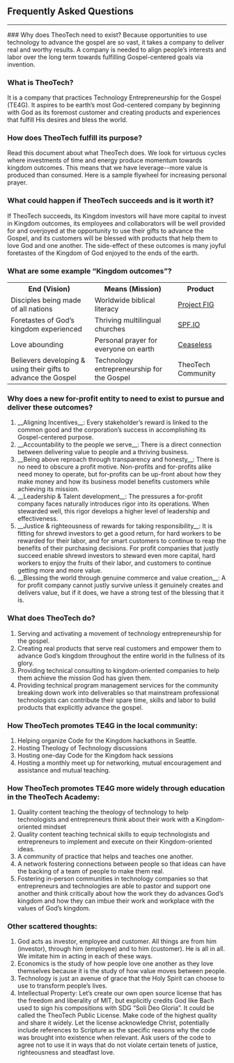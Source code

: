 ## Frequently Asked Questions
<hr/>
### Why does TheoTech need to exist?
Because opportunities to use technology to advance the gospel are so vast, it takes a company to deliver real and worthy results. A company is needed to align people’s interests and labor over the long term towards fulfilling Gospel-centered goals via invention.

### What is TheoTech?
It is a company that practices Technology Entrepreneurship for the Gospel (TE4G). It aspires to be earth’s most God-centered company by beginning with God as its foremost customer and creating products and experiences that fulfill His desires and bless the world.

### How does TheoTech fulfill its purpose?
Read this document about what TheoTech does.
We look for virtuous cycles where investments of time and energy produce momentum towards kingdom outcomes. This means that we have leverage--more value is produced than consumed. Here is a sample flywheel for increasing personal prayer.

### What could happen if TheoTech succeeds and is it worth it?
If TheoTech succeeds, its Kingdom investors will have more capital to invest in Kingdom outcomes, its employees and collaborators will be well provided for and overjoyed at the opportunity to use their gifts to advance the Gospel, and its customers will be blessed with products that help them to love God and one another. The side-effect of these outcomes is many joyful foretastes of the Kingdom of God enjoyed to the ends of the earth.

### What are some example “Kingdom outcomes”?
<div class="table-wrapper">
<table class="default">
	<tr>
		<th>End (Vision)</th>
		<th>Means (Mission)</th>
		<th>Product</th>
	</tr>
	<tr>
		<td>Disciples being made of all nations</td>
		<td>Worldwide biblical literacy</td>
		<td><a target="_blank" href="http://fig.theotech.org">Project FIG</a></td>
	</tr>
	<tr>
		<td>Foretastes of God’s kingdom experienced</td>
		<td>Thriving multilingual churches</td>
		<td><a target="_blank" href="http://spf.io">SPF.IO</a></td>
	</tr>
	<tr>
		<td>Love abounding</td>
		<td>Personal prayer for everyone on earth</td>
		<td><a target="_blank" href="http://www.ceaselessprayer.com">Ceaseless</a></td>
	</tr>
	<tr>
		<td>Believers developing & using their gifts to advance the Gospel</td>
		<td>Technology entrepreneurship for the Gospel</td>
		<td>TheoTech Community</td>
	</tr>
</table>
</div>

### Why does a new for-profit entity to need to exist to pursue and deliver these outcomes?
<ol class="default">
	<li>
__Aligning Incentives__: Every stakeholder’s reward is linked to the common good and the corporation’s success in accomplishing its Gospel-centered purpose.
	</li>
	<li>
__Accountability to the people we serve__: There is a direct connection between delivering value to people and a thriving business. 
	</li>
	<li>
__Being above reproach through transparency and honesty__: There is no need to obscure a profit motive. Non-profits and for-profits alike need money to operate, but for-profits can be up-front about how they make money and how its business model benefits customers while achieving its mission.
	</li>
	<li>
__Leadership & Talent development__: The pressures a for-profit company faces naturally introduces rigor into its operations. When stewarded well, this rigor develops a higher level of leadership and effectiveness.
	</li>
	<li>
__Justice & righteousness of rewards for taking responsibility__: It is fitting for shrewd investors to get a good return, for hard workers to be rewarded for their labor, and for smart customers to continue to reap the benefits of their purchasing decisions. For profit companies that justly succeed enable shrewd investors to steward even more capital, hard workers to enjoy the fruits of their labor, and customers to continue getting more and more value.
	</li>
	<li>
__Blessing the world through genuine commerce and value creation__: A for profit company cannot justly survive unless it genuinely creates and delivers value, but if it does, we have a strong test of the blessing that it is.
	</li>
</ol>

### What does TheoTech do? 
<ol class="default">
	<li>
Serving and activating a movement of technology entrepreneurship for the gospel.
	</li>
	<li>
Creating real products that serve real customers and empower them to advance God’s kingdom throughout the entire world in the fullness of its glory.
	</li>
	<li>
Providing technical consulting to kingdom-oriented companies to help them achieve the mission God has given them.
	</li>
	<li>
Providing technical program management services for the community breaking down work into deliverables so that mainstream professional technologists can contribute their spare time, skills and labor to build products that explicitly advance the gospel.
	</li>
</ol>

### How TheoTech promotes TE4G in the local community:
<ol class="default">
	<li>
Helping organize Code for the Kingdom hackathons in Seattle.
	</li>
	<li>
Hosting Theology of Technology discussions
	</li>
	<li>
Hosting one-day Code for the Kingdom hack sessions
	</li>
	<li>
Hosting a monthly meet up for networking, mutual encouragement and assistance and mutual teaching.
	</li>
</ol>

### How TheoTech promotes TE4G more widely through education in the TheoTech Academy:
<ol class="default">
	<li>
Quality content teaching the theology of technology to help technologists and entrepreneurs think about their work with a Kingdom-oriented mindset
	</li>
	<li>
Quality content teaching technical skills to equip technologists and entrepreneurs to implement and execute on their Kingdom-oriented ideas.
	</li>
	<li>
A community of practice that helps and teaches one another.
	</li>
	<li>
A network fostering connections between people so that ideas can have the backing of a team of people to make them real.
	</li>
	<li>
Fostering in-person communities in technology companies so that entrepreneurs and technologies are able to pastor and support one another and think critically about how the work they do advances God’s kingdom and how they can imbue their work and workplace with the values of God’s kingdom.
	</li>
</ol>

### Other scattered thoughts:
<ol class="default">
	<li>
God acts as investor, employee and customer. All things are from him (investor), through him (employee) and to him (customer). He is all in all. We imitate him in acting in each of these ways.
	</li>
	<li>
Economics is the study of how people love one another as they love themselves because it is the study of how value moves between people.
	</li>
	<li>
Technology is just an avenue of grace that the Holy Spirit can choose to use to transform people’s lives.
	</li>
	<li>
Intellectual Property: Let’s create our own open source license that has the freedom and liberality of MIT, but explicitly credits God like Bach used to sign his compositions with SDG “Soli Deo Gloria”. It could be called the TheoTech Public License. Make code of the highest quality and share it widely. Let the license acknowledge Christ, potentially include references to Scripture as the specific reasons why the code was brought into existence when relevant. Ask users of the code to agree not to use it in ways that do not violate certain tenets of justice, righteousness and steadfast love.
	</li>
</ol>
